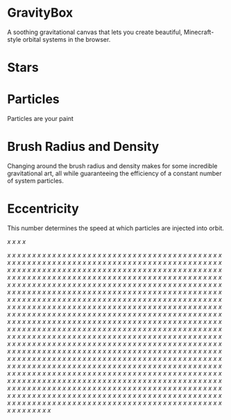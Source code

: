 # GravityBox
A soothing gravitational canvas that lets you create beautiful, Minecraft-style orbital systems in the browser.

# Stars

# Particles
Particles are your paint

# Brush Radius and Density
Changing around the brush radius and density makes for some incredible gravitational art, all while guaranteeing the efficiency of a constant number of system particles.

# Eccentricity
This number determines the speed at which particles are injected into orbit.

$x$
$x$
$x$
$x$

$x$
$x$
$x$
$x$
$x$
$x$
$x$
$x$
$x$
$x$
$x$
$x$
$x$
$x$
$x$
$x$
$x$
$x$
$x$
$x$
$x$
$x$
$x$
$x$
$x$
$x$
$x$
$x$
$x$
$x$
$x$
$x$
$x$
$x$
$x$
$x$
$x$
$x$
$x$
$x$
$x$
$x$
$x$
$x$
$x$
$x$
$x$
$x$
$x$
$x$
$x$
$x$
$x$
$x$
$x$
$x$
$x$
$x$
$x$
$x$
$x$
$x$
$x$
$x$
$x$
$x$
$x$
$x$
$x$
$x$
$x$
$x$
$x$
$x$
$x$
$x$
$x$
$x$
$x$
$x$
$x$
$x$
$x$
$x$
$x$
$x$
$x$
$x$
$x$
$x$
$x$
$x$
$x$
$x$
$x$
$x$
$x$
$x$
$x$
$x$
$x$
$x$
$x$
$x$
$x$
$x$
$x$
$x$
$x$
$x$
$x$
$x$
$x$
$x$
$x$
$x$
$x$
$x$
$x$
$x$
$x$
$x$
$x$
$x$
$x$
$x$
$x$
$x$
$x$
$x$
$x$
$x$
$x$
$x$
$x$
$x$
$x$
$x$
$x$
$x$
$x$
$x$
$x$
$x$
$x$
$x$
$x$
$x$
$x$
$x$
$x$
$x$
$x$
$x$
$x$
$x$
$x$
$x$
$x$
$x$
$x$
$x$
$x$
$x$
$x$
$x$
$x$
$x$
$x$
$x$
$x$
$x$
$x$
$x$
$x$
$x$
$x$
$x$
$x$
$x$
$x$
$x$
$x$
$x$
$x$
$x$
$x$
$x$
$x$
$x$
$x$
$x$
$x$
$x$
$x$
$x$
$x$
$x$
$x$
$x$
$x$
$x$
$x$
$x$
$x$
$x$
$x$
$x$
$x$
$x$
$x$
$x$
$x$
$x$
$x$
$x$
$x$
$x$
$x$
$x$
$x$
$x$
$x$
$x$
$x$
$x$
$x$
$x$
$x$
$x$
$x$
$x$
$x$
$x$
$x$
$x$
$x$
$x$
$x$
$x$
$x$
$x$
$x$
$x$
$x$
$x$
$x$
$x$
$x$
$x$
$x$
$x$
$x$
$x$
$x$
$x$
$x$
$x$
$x$
$x$
$x$
$x$
$x$
$x$
$x$
$x$
$x$
$x$
$x$
$x$
$x$
$x$
$x$
$x$
$x$
$x$
$x$
$x$
$x$
$x$
$x$
$x$
$x$
$x$
$x$
$x$
$x$
$x$
$x$
$x$
$x$
$x$
$x$
$x$
$x$
$x$
$x$
$x$
$x$
$x$
$x$
$x$
$x$
$x$
$x$
$x$
$x$
$x$
$x$
$x$
$x$
$x$
$x$
$x$
$x$
$x$
$x$
$x$
$x$
$x$
$x$
$x$
$x$
$x$
$x$
$x$
$x$
$x$
$x$
$x$
$x$
$x$
$x$
$x$
$x$
$x$
$x$
$x$
$x$
$x$
$x$
$x$
$x$
$x$
$x$
$x$
$x$
$x$
$x$
$x$
$x$
$x$
$x$
$x$
$x$
$x$
$x$
$x$
$x$
$x$
$x$
$x$
$x$
$x$
$x$
$x$
$x$
$x$
$x$
$x$
$x$
$x$
$x$
$x$
$x$
$x$
$x$
$x$
$x$
$x$
$x$
$x$
$x$
$x$
$x$
$x$
$x$
$x$
$x$
$x$
$x$
$x$
$x$
$x$
$x$
$x$
$x$
$x$
$x$
$x$
$x$
$x$
$x$
$x$
$x$
$x$
$x$
$x$
$x$
$x$
$x$
$x$
$x$
$x$
$x$
$x$
$x$
$x$
$x$
$x$
$x$
$x$
$x$
$x$
$x$
$x$
$x$
$x$
$x$
$x$
$x$
$x$
$x$
$x$
$x$
$x$
$x$
$x$
$x$
$x$
$x$
$x$
$x$
$x$
$x$
$x$
$x$
$x$
$x$
$x$
$x$
$x$
$x$
$x$
$x$
$x$
$x$
$x$
$x$
$x$
$x$
$x$
$x$
$x$
$x$
$x$
$x$
$x$
$x$
$x$
$x$
$x$
$x$
$x$
$x$
$x$
$x$
$x$
$x$
$x$
$x$
$x$
$x$
$x$
$x$
$x$
$x$
$x$
$x$
$x$
$x$
$x$
$x$
$x$
$x$
$x$
$x$
$x$
$x$
$x$
$x$
$x$
$x$
$x$
$x$
$x$
$x$
$x$
$x$
$x$
$x$
$x$
$x$
$x$
$x$
$x$
$x$
$x$
$x$
$x$
$x$
$x$
$x$
$x$
$x$
$x$
$x$
$x$
$x$
$x$
$x$
$x$
$x$
$x$
$x$
$x$
$x$
$x$
$x$
$x$
$x$
$x$
$x$
$x$
$x$
$x$
$x$
$x$
$x$
$x$
$x$
$x$
$x$
$x$
$x$
$x$
$x$
$x$
$x$
$x$
$x$
$x$
$x$
$x$
$x$
$x$
$x$
$x$
$x$
$x$
$x$
$x$
$x$
$x$
$x$
$x$
$x$
$x$
$x$
$x$
$x$
$x$
$x$
$x$
$x$
$x$
$x$
$x$
$x$
$x$
$x$
$x$
$x$
$x$
$x$
$x$
$x$
$x$
$x$
$x$
$x$
$x$
$x$
$x$
$x$
$x$
$x$
$x$
$x$
$x$
$x$
$x$
$x$
$x$
$x$
$x$
$x$
$x$
$x$
$x$
$x$
$x$
$x$
$x$
$x$
$x$
$x$
$x$
$x$
$x$
$x$
$x$
$x$
$x$
$x$
$x$
$x$
$x$
$x$
$x$
$x$
$x$
$x$
$x$
$x$
$x$
$x$
$x$
$x$
$x$
$x$
$x$
$x$
$x$
$x$
$x$
$x$
$x$
$x$
$x$
$x$
$x$
$x$
$x$
$x$
$x$
$x$
$x$
$x$
$x$
$x$
$x$
$x$
$x$
$x$
$x$
$x$
$x$
$x$
$x$
$x$
$x$
$x$
$x$
$x$
$x$
$x$
$x$
$x$
$x$
$x$
$x$
$x$
$x$
$x$
$x$
$x$
$x$
$x$
$x$
$x$
$x$
$x$
$x$
$x$
$x$
$x$
$x$
$x$
$x$
$x$
$x$
$x$
$x$
$x$
$x$
$x$
$x$
$x$
$x$
$x$
$x$
$x$
$x$
$x$
$x$
$x$
$x$
$x$
$x$
$x$
$x$
$x$
$x$
$x$
$x$
$x$
$x$
$x$
$x$
$x$
$x$
$x$
$x$
$x$
$x$
$x$
$x$
$x$
$x$
$x$
$x$
$x$
$x$
$x$
$x$
$x$
$x$
$x$
$x$
$x$
$x$
$x$
$x$
$x$
$x$
$x$
$x$
$x$
$x$
$x$
$x$
$x$
$x$
$x$
$x$
$x$
$x$
$x$
$x$
$x$
$x$
$x$
$x$
$x$
$x$
$x$
$x$
$x$
$x$
$x$
$x$
$x$
$x$
$x$
$x$
$x$
$x$
$x$
$x$
$x$
$x$
$x$
$x$
$x$
$x$
$x$
$x$
$x$
$x$
$x$
$x$
$x$
$x$
$x$
$x$
$x$
$x$
$x$
$x$
$x$
$x$
$x$
$x$
$x$
$x$
$x$
$x$
$x$
$x$
$x$
$x$
$x$
$x$
$x$
$x$
$x$
$x$
$x$
$x$
$x$
$x$
$x$
$x$
$x$
$x$
$x$
$x$
$x$
$x$
$x$
$x$
$x$
$x$
$x$
$x$
$x$
$x$
$x$
$x$
$x$
$x$
$x$
$x$
$x$
$x$
$x$
$x$
$x$
$x$
$x$
$x$
$x$
$x$
$x$
$x$
$x$
$x$
$x$
$x$
$x$
$x$
$x$
$x$
$x$
$x$
$x$
$x$
$x$
$x$
$x$
$x$
$x$
$x$
$x$
$x$
$x$
$x$
$x$
$x$
$x$
$x$
$x$
$x$
$x$
$x$
$x$
$x$
$x$
$x$
$x$
$x$
